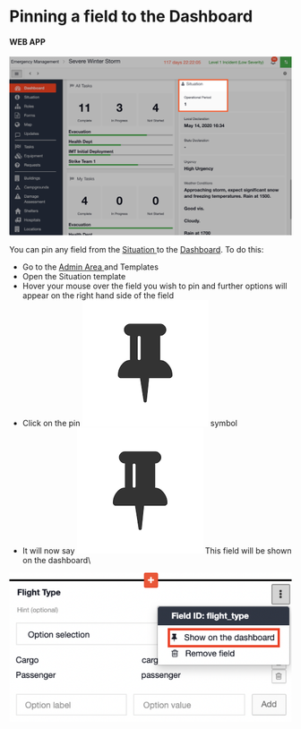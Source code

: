 # Pinning a field to the Dashboard

#### WEB APP

![](<../../.gitbook/assets/pinning a field to the dashboard.png>)

You can pin any field from the [Situation ](../situation/)to the [Dashboard](./). To do this:

* Go to the [Admin Area ](../admin-area/)and Templates
* Open the Situation template
* Hover your mouse over the field you wish to pin and further options will appear on the right hand side of the field
* Click on the pin ![Image Placeholder](<../../.gitbook/assets/pin icon.png>) symbol
* It will now say ![](<../../.gitbook/assets/pin icon.png>) This field will be shown on the dashboard\


![](<../../.gitbook/assets/pinning a field to the dashboard 2.png>)
